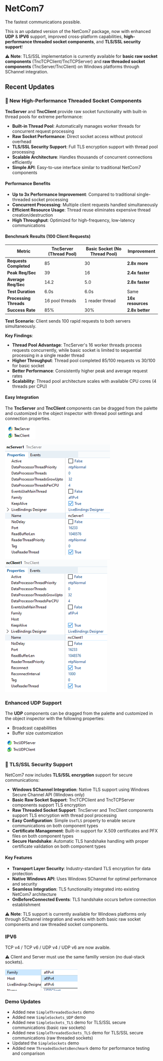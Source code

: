 # NetCom7

The fastest communications possible.

This is an updated version of the NetCom7 package, now with enhanced **UDP** & **IPV6** support, improved cross-platform capabilities, **high-performance threaded socket components**, and **TLS/SSL security support**!

⚠️ **Note**: TLS/SSL implementation is currently available for **basic raw socket components** (TncTCPClient/TncTCPServer) and **raw threaded socket components** (TncServer/TncClient) on Windows platforms through SChannel integration.

## Recent Updates

### 🚀 New High-Performance Threaded Socket Components
**TncServer** and **TncClient** provide raw socket functionality with built-in thread pools for extreme performance:

- **Built-in Thread Pool**: Automatically manages worker threads for concurrent request processing
- **Raw Socket Performance**: Direct socket access without protocol overhead
- **TLS/SSL Security Support**: Full TLS encryption support with thread pool processing
- **Scalable Architecture**: Handles thousands of concurrent connections efficiently  
- **Simple API**: Easy-to-use interface similar to traditional NetCom7 components

#### Performance Benefits
- **Up to 3x Performance Improvement**: Compared to traditional single-threaded socket processing
- **Concurrent Processing**: Multiple client requests handled simultaneously
- **Efficient Resource Usage**: Thread reuse eliminates expensive thread creation/destruction
- **High Throughput**: Optimized for high-frequency, low-latency communications

#### Benchmark Results (100 Client Requests)

| Metric | TncServer (Thread Pool) | Basic Socket (No Thread Pool) | Improvement |
|--------|-------------------------|-------------------------------|-------------|
| **Requests Completed** | 85 | 30 | **2.8x more** |
| **Peak Req/Sec** | 39 | 16 | **2.4x faster** |
| **Average Req/Sec** | 14.2 | 5.0 | **2.8x faster** |
| **Test Duration** | 6.0s | 6.0s | Same |
| **Processing Threads** | 16 pool threads | 1 reader thread | **16x resources** |
| **Success Rate** | 85% | 30% | **2.8x better** |

**Test Scenario**: Client sends 100 rapid requests to both servers simultaneously.

**Key Findings**:
- **Thread Pool Advantage**: TncServer's 16 worker threads process requests concurrently, while basic socket is limited to sequential processing in a single reader thread
- **Higher Throughput**: Thread pool completed 85/100 requests vs 30/100 for basic socket
- **Better Performance**: Consistently higher peak and average request rates
- **Scalability**: Thread pool architecture scales with available CPU cores (4 threads per CPU)

#### Easy Integration
The **TncServer** and **TncClient** components can be dragged from the palette and customized in the object inspector with thread pool settings and connection properties.

![alt text](image-3.png)

![alt text](image-4.png) ![alt text](image-5.png)

### Enhanced UDP Support
The **UDP** components can be dragged from the palette and customized in the object inspector with the following properties:
- Broadcast capabilities
- Buffer size customization

![alt text](image-1.png)

### 🔐 TLS/SSL Security Support
NetCom7 now includes **TLS/SSL encryption** support for secure communications:

- **Windows SChannel Integration**: Native TLS support using Windows Secure Channel API (Windows only)
- **Basic Raw Socket Support**: TncTCPClient and TncTCPServer components support TLS encryption
- **Raw Threaded Socket Support**: TncServer and TncClient components support TLS encryption with thread pool processing
- **Easy Configuration**: Simple `UseTLS` property to enable secure communications on both component types
- **Certificate Management**: Built-in support for X.509 certificates and PFX files on both component types
- **Secure Handshake**: Automatic TLS handshake handling with proper certificate validation on both component types

#### Key Features
- **Transport Layer Security**: Industry-standard TLS encryption for data protection
- **Native Windows API**: Uses Windows SChannel for optimal performance and security
- **Seamless Integration**: TLS functionality integrated into existing NetCom7 architecture
- **OnBeforeConnected Events**: TLS handshake occurs before connection establishment

⚠️ **Note**: TLS support is currently available for Windows platforms only through SChannel integration and works with both basic raw socket components and raw threaded socket components.

### IPV6

TCP v4 / TCP v6 / UDP v4 / UDP v6 are now avaible.

⚠️ Client and Server must use the same familly version (no dual-stack sockets).

![alt text](image-2.png)

### Demo Updates
- Added new `SimpleThreadedSockets` demo
- Added new `SimpleSockets_UDP` demo
- Added new `SimpleSockets_TLS` demo for TLS/SSL secure communications (basic raw sockets)
- Added new `SimpleThreadedSockets_TLS` demo for TLS/SSL secure communications (raw threaded sockets)
- Updated the `SimpleSockets` demo
- Added new `ThreadedSocketsBenchmark` demo for performance testing and comparison


